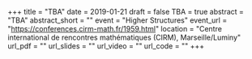 +++
title = "TBA"
date = 2019-01-21
draft = false
TBA = true
abstract = "TBA"
abstract_short = ""
event = "Higher Structures"
event_url = "https://conferences.cirm-math.fr/1959.html"
location = "Centre international de rencontres mathématiques (CIRM), Marseille/Luminy"
url_pdf = ""
url_slides = ""
url_video = ""
url_code = ""
+++
